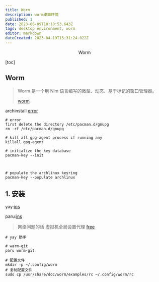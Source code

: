 ```yaml
---
title: Worm
description: worm桌面环境
published: 1
date: 2023-06-09T10:10:53.643Z
tags: desktop environment, worm
editor: markdown
dateCreated: 2023-04-19T15:31:24.022Z
---
```


<center>Worm</center>



[toc]





## Worm

> Worm 是一个用 Nim 语言编写的微型、动态、基于标记的窗口管理器。
>
> [worm](https://github.com/codic12/worm)



archinstall [error](https://www.reddit.com/r/archlinux/comments/w1pmlz/i_keep_getting_an_error_when_doing_archinstall/)

```shell
# error 
first delete the directory /etc/pacman.d/gnupg
rm -rf /etc/pacman.d/gnupg

# kill all gpg-agent process if running any
killall gpg-agent

# initialize the key database
pacman-key --init



# populate the archlinux keyring
pacman-key --populate archlinux
```



## 1. 安装

yay:[ins](https://www.tecmint.com/install-yay-aur-helper-in-arch-linux-and-manjaro/)

paru:[ins](https://ostechnix.com/how-to-install-paru-aur-helper-in-arch-linux/)

> 网络问题的话 虚拟机全局设置代理 [free](https://github.com/freefq/free)

```shell
# yay 助手

# warm-git
paru worm-git

# 配置文件
mkdir -p ~/.config/worm
# 复制配置文件
sudo cp /usr/share/doc/worm/examples/rc ~/.config/worm/rc
```















